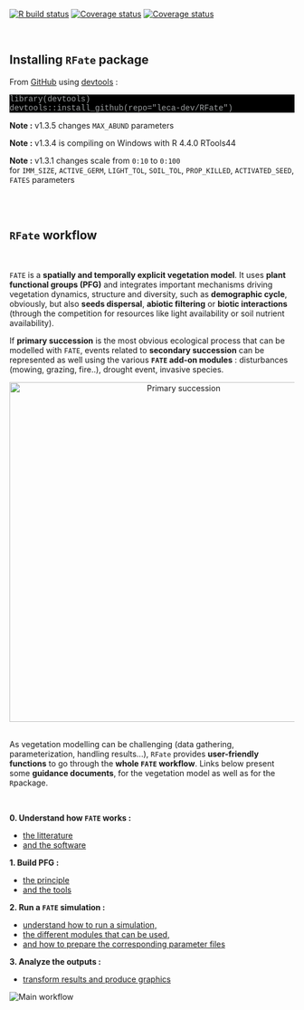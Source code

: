 [![R build status](https://github.com/leca-dev/RFate/workflows/R-CMD-check/badge.svg)](https://github.com/leca-dev/RFate/actions)
[![Coverage status](https://github.com/leca-dev/RFate/workflows/CODECOV-check/badge.svg)](https://github.com/leca-dev/RFate/actions)
[![Coverage status](https://codecov.io/gh/leca-dev/RFate/branch/master/graph/badge.svg)](https://codecov.io/gh/leca-dev/RFate/branch/master)

<link rel="stylesheet" href="https://cdnjs.cloudflare.com/ajax/libs/font-awesome/6.4.2/css/all.min.css">


<style>
pre.bash {
 background-color: black;
 color: #9ea1a3;
 font-family: Consolas,Monaco,Lucida Console,Liberation Mono,DejaVu Sans Mono,Bitstream Vera Sans Mono,Courier New, monospace;
}
pre.grey {
 background-color: white;
 border-style: solid;
 border-color: #8b8d8f;
 color: #8b8d8f;
 font-family: Consolas,Monaco,Lucida Console,Liberation Mono,DejaVu Sans Mono,Bitstream Vera Sans Mono,Courier New, monospace;
}
.zoom p {
width:600px;
margin-left: auto;
margin-right: auto;
}
.zoom p:hover {
width:1200px;
position: relative;
z-index: 10;
}
</style>


<br/>


## <i class="fa-solid fa-screwdriver-wrench"></i> Installing `RFate` package

From [GitHub](https://github.com/leca-dev/RFate) using [devtools](https://cran.r-project.org/package=devtools) :

<pre class = "bash">
library(devtools)
devtools::install_github(repo="leca-dev/RFate")
</pre>

**Note :** v1.3.5 changes `MAX_ABUND` parameters <i class="fa-solid fa-triangle-exclamation"></i>

**Note :** v1.3.4 is compiling on Windows with R 4.4.0 RTools44 <i class="fa-solid fa-triangle-exclamation"></i>

**Note :** v1.3.1 changes scale from `0:10` to `0:100` <br/> for `IMM_SIZE`, `ACTIVE_GERM`, `LIGHT_TOL`, `SOIL_TOL`, `PROP_KILLED`, `ACTIVATED_SEED`, `FATES` parameters <i class="fa-solid fa-triangle-exclamation"></i>

<br/><br/>



## <i class="fa-solid fa-shoe-prints"></i> `RFate` workflow

<br/>

`FATE` is a **spatially and temporally explicit vegetation model**. It uses **plant functional groups (PFG)** and integrates important mechanisms driving vegetation dynamics, structure and diversity, such as **demographic cycle**, obviously, but also **seeds dispersal**, **abiotic filtering** or **biotic interactions** (through the competition for resources like light availability or soil nutrient availability).

If **primary succession** is the most obvious ecological process that can be modelled with `FATE`, events related to **secondary succession** can be represented as well using the various **`FATE` add-on modules** : disturbances (mowing, grazing, fire..), drought event, invasive species.

<div style="text-align:center;">
<img src="articles/pictures/SCHEMA_succession1.jpg" alt="Primary succession" style="width:600px;"></img>
</div>

<br/>

As vegetation modelling can be challenging (data gathering, parameterization, handling results...), `RFate` provides **user-friendly functions** to go through the **whole `FATE` workflow**. Links below present some **guidance documents**, for the vegetation model as well as for the `R`package.

<br/>

**0. Understand how `FATE` works :**

- [the litterature](articles/fate_tutorial_0_publications.html)
- [and the software](articles/fate_tutorial_0_modelling_framework.html)

**1. Build PFG :**

- [the principle](articles/fate_tutorial_1_PFG.html)
- [and the tools](articles/rfate_tutorial_1_PFG.html)
    
**2. Run a `FATE` simulation :**

- [understand how to run a simulation,](articles/fate_tutorial_2_RUN_SIMULATION.html)
- [the different modules that can be used,](articles/fate_tutorial_3_MODULES.html)
- [and how to prepare the corresponding parameter files](articles/rfate_tutorial_2_params.html)
    
**3. Analyze the outputs :**

- [transform results and produce graphics](articles/rfate_tutorial_3_graphics.html)


<div class="zoom">
<p><img src="articles/pictures/SCHEMA_FATE_WORKFLOW_functions.png" alt="Main workflow"></img></p>
</div>

